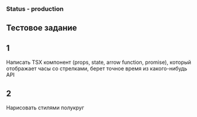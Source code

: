 ### Status - production 
## Тестовое задание
## 1
Написать TSX компонент (props, state, arrow function, promise), который отображает часы со стрелками, берет точное время из какого-нибудь API
## 2
Нарисовать стилями полукруг
